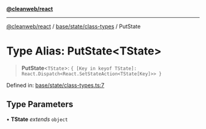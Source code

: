 [**@cleanweb/react**](../../../../README.md)

***

[@cleanweb/react](../../../../modules.md) / [base/state/class-types](../README.md) / PutState

# Type Alias: PutState\<TState\>

> **PutState**\<`TState`\>: `{ [Key in keyof TState]: React.Dispatch<React.SetStateAction<TState[Key]>> }`

Defined in: [base/state/class-types.ts:7](https://github.com/cleanjsweb/neat-react/blob/14baaff619a13096b0ac0ffe8ec82445197edebb/base/state/class-types.ts#L7)

## Type Parameters

• **TState** *extends* `object`
